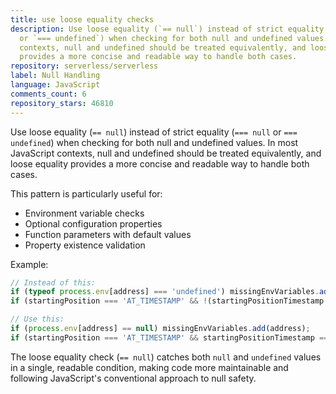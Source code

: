 ```yaml
---
title: use loose equality checks
description: Use loose equality (`== null`) instead of strict equality (`=== null`
  or `=== undefined`) when checking for both null and undefined values. In most JavaScript
  contexts, null and undefined should be treated equivalently, and loose equality
  provides a more concise and readable way to handle both cases.
repository: serverless/serverless
label: Null Handling
language: JavaScript
comments_count: 6
repository_stars: 46810
---
```


Use loose equality (`== null`) instead of strict equality (`=== null` or `=== undefined`) when checking for both null and undefined values. In most JavaScript contexts, null and undefined should be treated equivalently, and loose equality provides a more concise and readable way to handle both cases.

This pattern is particularly useful for:
- Environment variable checks
- Optional configuration properties  
- Function parameters with default values
- Property existence validation

Example:
```javascript
// Instead of this:
if (typeof process.env[address] === 'undefined') missingEnvVariables.add(address);
if (startingPosition === 'AT_TIMESTAMP' && !(startingPositionTimestamp !== undefined && startingPositionTimestamp !== null)) {

// Use this:
if (process.env[address] == null) missingEnvVariables.add(address);
if (startingPosition === 'AT_TIMESTAMP' && startingPositionTimestamp == null) {
```

The loose equality check (`== null`) catches both `null` and `undefined` values in a single, readable condition, making code more maintainable and following JavaScript's conventional approach to null safety.